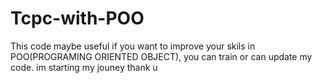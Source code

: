 # Tcpc-with-POO
This code maybe useful if you want to improve your skils in POO(PROGRAMING ORIENTED OBJECT), you can train or can update my code.
im starting my jouney thank u
